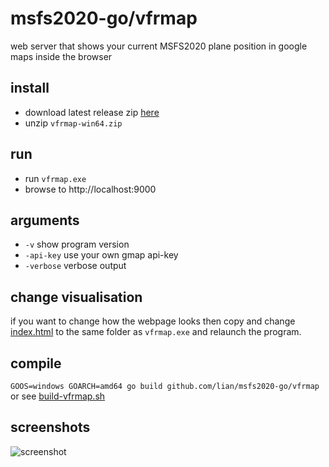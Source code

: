 # msfs2020-go/vfrmap

web server that shows your current MSFS2020 plane position in google maps inside the browser

## install

* download latest release zip [here](https://github.com/lian/msfs2020-go/releases)
* unzip `vfrmap-win64.zip`

## run
* run `vfrmap.exe`
* browse to http://localhost:9000

## arguments

* `-v` show program version
* `-api-key` use your own gmap api-key
* `-verbose` verbose output

## change visualisation

if you want to change how the webpage looks then copy and change [index.html](html/index.html) to the same folder as `vfrmap.exe` and relaunch the program.

## compile

`GOOS=windows GOARCH=amd64 go build github.com/lian/msfs2020-go/vfrmap` or see [build-vfrmap.sh](https://github.com/lian/msfs2020-go/blob/master/build-vfrmap.sh)

## screenshots

![screenshot](https://i.imgur.com/YllMEvG.png)
